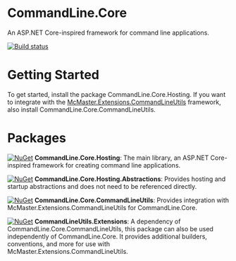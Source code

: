 # CommandLine.Core
An ASP.NET Core-inspired framework for command line applications.

[![Build status](https://ci.appveyor.com/api/projects/status/wwddaako7cxv7wyj/branch/master?svg=true)](https://ci.appveyor.com/project/mthamil/commandline-core/branch/master)

Getting Started
===============
To get started, install the package CommandLine.Core.Hosting. If you want to integrate with the [McMaster.Extensions.CommandLineUtils](https://github.com/natemcmaster/CommandLineUtils) framework, also install CommandLine.Core.CommandLineUtils.

Packages
========
[![NuGet](https://img.shields.io/nuget/v/CommandLine.Core.Hosting.svg)](https://www.nuget.org/packages/CommandLine.Core.Hosting/) 
**CommandLine.Core.Hosting**: The main library, an ASP.NET Core-inspired framework for creating command line applications.

[![NuGet](https://img.shields.io/nuget/v/CommandLine.Core.Hosting.Abstractions.svg)](https://www.nuget.org/packages/CommandLine.Core.Hosting.Abstractions/) 
**CommandLine.Core.Hosting.Abstractions**: Provides hosting and startup abstractions and does not need to be referenced directly.

[![NuGet](https://img.shields.io/nuget/v/CommandLine.Core.CommandLineUtils.svg)](https://www.nuget.org/packages/CommandLine.Core.CommandLineUtils/) 
**CommandLine.Core.CommandLineUtils**: Provides integration with McMaster.Extensions.CommandLineUtils for CommandLine.Core.

[![NuGet](https://img.shields.io/nuget/v/CommandLineUtils.Extensions.svg)](https://www.nuget.org/packages/CommandLineUtils.Extensions/)
**CommandLineUtils.Extensions**: A dependency of CommandLine.Core.CommandLineUtils, this package can also be used independently of CommandLine.Core.
It provides additional builders, conventions, and more for use with McMaster.Extensions.CommandLineUtils.